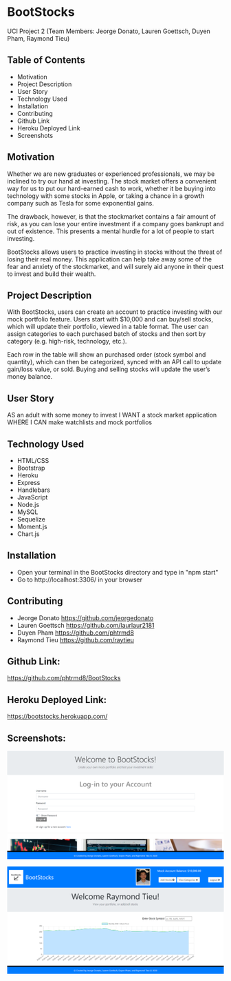 # BootStocks
UCI Project 2 (Team Members: Jeorge Donato, Lauren Goettsch, Duyen Pham, Raymond Tieu)

  
## Table of Contents

* Motivation
* Project Description
* User Story
* Technology Used
* Installation
* Contributing
* Github Link
* Heroku Deployed Link
* Screenshots


## Motivation

Whether we are new graduates or experienced professionals, we may be inclined to try our hand at investing.  The stock market offers a convenient way for us to put our hard-earned cash to work, whether it be buying into technology with some stocks in Apple, or taking a chance in a growth company such as Tesla for some exponential gains. 
 
The drawback, however, is that the stockmarket contains a fair amount of risk, as you can lose your entire investment if a company goes bankrupt and out of existence.  This presents a mental hurdle for a lot of people to start investing.

BootStocks allows users to practice investing in stocks without the threat of losing their real money. This application can help take away some of the fear and anxiety of the stockmarket, and will surely aid anyone in their quest to invest and build their wealth. 


## Project Description

With BootStocks, users can create an account to practice investing with our mock portfolio feature. Users start with $10,000 and can buy/sell stocks, which will update their portfolio, viewed in a table format.  The user can assign categories to each purchased batch of stocks and then sort by category (e.g. high-risk, technology, etc.).  

Each row in the table will show an purchased order (stock symbol and quantity), which can then be categorized, synced with an API call to update gain/loss value, or sold.  Buying and selling stocks will update the user’s money balance.


## User Story

AS an adult with some money to invest
I WANT a stock market application
WHERE I CAN make watchlists and mock portfolios


## Technology Used 

* HTML/CSS
* Bootstrap
* Heroku
* Express
* Handlebars
* JavaScript
* Node.js
* MySQL
* Sequelize
* Moment.js
* Chart.js


## Installation

* Open your terminal in the BootStocks directory and type in "npm start"
* Go to http://localhost:3306/ in your browser


## Contributing

* Jeorge Donato https://github.com/jeorgedonato
* Lauren Goettsch https://github.com/laurlaur2181
* Duyen Pham https://github.com/phtrmd8
* Raymond Tieu https://github.com/raytieu


## Github Link:
https://github.com/phtrmd8/BootStocks


## Heroku Deployed Link:
https://bootstocks.herokuapp.com/


## Screenshots:
![Image 1](./public/images/readme_ss_1.PNG)

![Image 2](./public/images/readme_ss_2.PNG)

